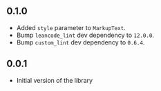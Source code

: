 ## 0.1.0

- Added `style` parameter to `MarkupText`.
- Bump `leancode_lint` dev dependency to `12.0.0`.
- Bump `custom_lint` dev dependency to `0.6.4`.

## 0.0.1

- Initial version of the library
